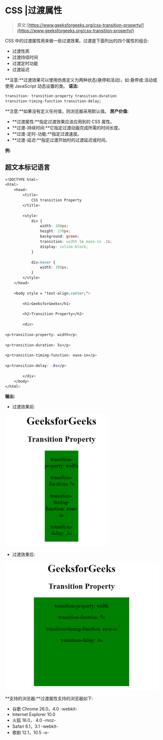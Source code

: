 # CSS |过渡属性

> 原文:[https://www.geeksforgeeks.org/css-transition-property/](https://www.geeksforgeeks.org/css-transition-property/)

CSS 中的过渡属性用来做一些过渡效果。过渡是下面列出的四个属性的组合:

*   过渡性质
*   过渡持续时间
*   过渡定时功能
*   过渡延迟

**注意:**过渡效果可以使用伪类定义为两种状态(悬停和活动)，如:悬停或:活动或使用 JavaScript 动态设置的类。
**语法:**

```css
transition: transition-property transition-duration 
transition-timing-function transition-delay; 
```

**注意:**如果没有定义任何值，则浏览器采用默认值。
**房产价值:**

*   **过渡属性:**指定过渡效果应该应用到的 CSS 属性。
*   **过渡-持续时间:**它指定过渡动画完成所需的时间长度。
*   **过渡-定时-功能:**指定过渡速度。
*   **过渡-延迟:**指定过渡开始时的过渡延迟或时间。

**例:**

## 超文本标记语言

```css
<!DOCTYPE html>
<html>
    <head>
        <title>
            CSS transition Property
        </title>

        <style>
            div {
                width: 100px;
                height: 270px;
                background: green;
                transition: width 5s ease-in .2s;
                display: inline-block;
            }

            div:hover {
                width: 300px;
            }
        </style>
    </head>

    <body style = "text-align:center;">

        <h1>GeeksforGeeks</h1>

        <h2>Transition Property</h2>

        <div>

<p>transition-property: width</p>

<p>transition-duration: 5s</p>

<p>transition-timing-function: ease-in</p>

<p>transition-delay: .8s</p>

        </div>
    </body>
</html>                   
```

**输出:**

*   过渡效果前:

![](img/19d81bd44fd2c689ffdc0761f298df1c.png)

*   过渡效果后:

![](img/78eb7cf9da7f0093560ab3feb2c76e32.png)

**支持的浏览器:**过渡属性支持的浏览器如下:

*   谷歌 Chrome 26.0，4.0 -webkit-
*   Internet Explorer 10.0
*   火狐 16.0， 4.0 -moz-
*   Safari 6.1，3.1 -webkit-
*   歌剧 12.1，10.5 -o-